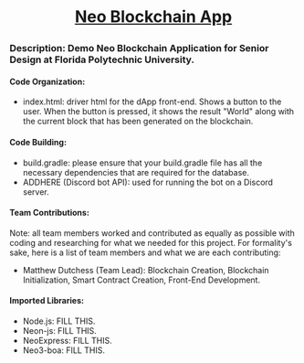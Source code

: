# <p align="center">**<u>Neo Blockchain App</u>**</p>

### **Description:** Demo Neo Blockchain Application for Senior Design at Florida Polytechnic University. 

#### **Code Organization:** 

- index.html: driver html for the dApp front-end. Shows a button to the user. When the button is pressed, it shows the result "World" along with the current block that has been generated on the blockchain.
  

#### **Code Building:** 

- build.gradle: please ensure that your build.gradle file has all the necessary dependencies that are required for the database.
- ADDHERE (Discord bot API): used for running the bot on a Discord server.



#### **Team Contributions:**

Note: all team members worked and contributed as equally as possible with coding and researching for what we needed for this project. For formality's sake, here is a list of team members and what we are each contributing:

- Matthew Dutchess (Team Lead): Blockchain Creation, Blockchain Initialization, Smart Contract Creation, Front-End Development.

  

#### **Imported Libraries:** 

- Node.js: FILL THIS.
- Neon-js: FILL THIS.
- NeoExpress: FILL THIS.
- Neo3-boa: FILL THIS.

